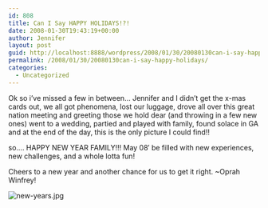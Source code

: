 ```yaml
---
id: 808
title: Can I Say HAPPY HOLIDAYS!?!
date: 2008-01-30T19:43:19+00:00
author: Jennifer
layout: post
guid: http://localhost:8888/wordpress/2008/01/30/20080130can-i-say-happy-holidays/
permalink: /2008/01/30/20080130can-i-say-happy-holidays/
categories:
  - Uncategorized
---
```

Ok so i&#8217;ve missed a few in between&#8230; Jennifer and I didn&#8217;t get the x-mas cards out, we all got phenomena, lost our luggage, drove all over this great nation meeting and greeting those we hold dear (and throwing in a few new ones) went to a wedding, partied and played with family, found solace in GA and at the end of the day, this is the only picture I could find!!
  
so&#8230;. HAPPY NEW YEAR FAMILY!!! May 08&#8242; be filled with new experiences, new challenges, and a whole lotta fun!

Cheers to a new year and another chance for us to get it right. ~Oprah Winfrey!

 <img id="image220" alt="new-years.jpg" src="http://static.squarespace.com/static/50db6bb3e4b015296cd43789/50dfa5b1e4b0dc6320e0b5ea/50dfa5b1e4b0dc6320e0b6b5/1201721441000/?format=original" />